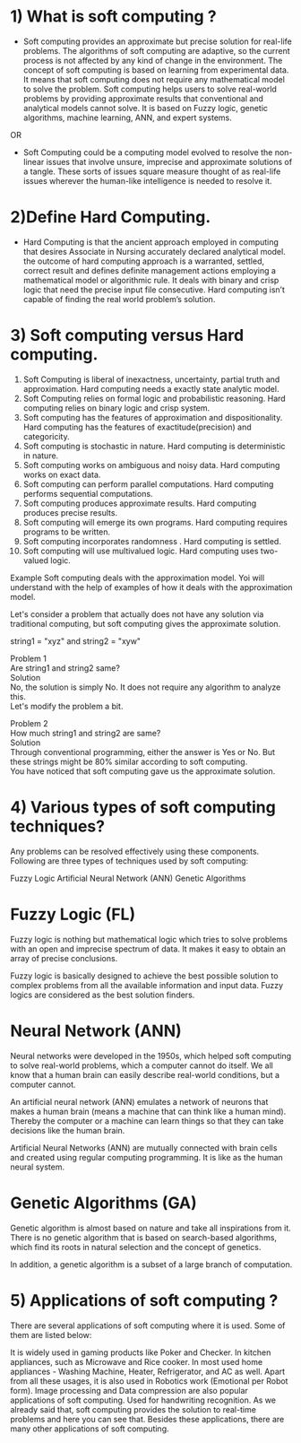 # 1) What is soft computing ?
- Soft computing provides an approximate but precise solution for real-life problems.
The algorithms of soft computing are adaptive, so the current process is not affected by any kind of change in the environment.
The concept of soft computing is based on learning from experimental data. It means that soft computing does not require any mathematical model to solve the problem.
Soft computing helps users to solve real-world problems by providing approximate results that conventional and analytical models cannot solve.
It is based on Fuzzy logic, genetic algorithms, machine learning, ANN, and expert systems.

OR

- Soft Computing could be a computing model evolved to resolve the non-linear issues that involve unsure, imprecise and approximate solutions of a tangle.
These sorts of issues square measure thought of as real-life issues wherever the human-like intelligence is needed to resolve it.


# 2)Define Hard Computing.
- Hard Computing is that the ancient approach employed in computing that desires Associate in Nursing accurately declared analytical model. the outcome of hard computing approach is a warranted, settled, correct result and defines definite management actions employing a mathematical model or algorithmic rule. 
  It deals with binary and crisp logic that need the precise input file consecutive. Hard computing isn’t capable of finding the real world problem’s solution.
  
  
# 3) Soft computing versus Hard computing.
  
1.	Soft Computing is liberal of inexactness, uncertainty, partial truth and approximation.	Hard computing needs a exactly state analytic model.
2.	Soft Computing relies on formal logic and probabilistic reasoning.	Hard computing relies on binary logic and crisp system.
3.	Soft computing has the features of approximation and dispositionality.	Hard computing has the features of exactitude(precision) and categoricity.
4.	Soft computing is stochastic in nature.	Hard computing is deterministic in nature.
5.	Soft computing works on ambiguous and noisy data.	Hard computing works on exact data.
6.	Soft computing can perform parallel computations.	Hard computing performs sequential computations.
7.	Soft computing produces approximate results.	Hard computing produces precise results.
8.	Soft computing will emerge its own programs.	Hard computing requires programs to be written.
9.	Soft computing incorporates randomness .	Hard computing is settled.
10.	Soft computing will use multivalued logic.	Hard computing uses two-valued logic.


Example
Soft computing deals with the approximation model. Yoi will understand with the help of examples of how it deals with the approximation model.

Let's consider a problem that actually does not have any solution via traditional computing, but soft computing gives the approximate solution.

string1 = "xyz" and string2 = "xyw"

Problem 1  
Are string1 and string2 same?  
Solution  
No, the solution is simply No. It does not require any algorithm to analyze this.  
Let's modify the problem a bit.

Problem 2  
How much string1 and string2 are same?  
Solution  
Through conventional programming, either the answer is Yes or No. But these strings might be 80% similar according to soft computing.  
You have noticed that soft computing gave us the approximate solution.

# 4) Various types of soft computing techniques?
Any problems can be resolved effectively using these components. Following are three types of techniques used by soft computing:

Fuzzy Logic
Artificial Neural Network (ANN)
Genetic Algorithms

# Fuzzy Logic (FL)
Fuzzy logic is nothing but mathematical logic which tries to solve problems with an open and imprecise spectrum of data. It makes it easy to obtain an array of 
precise conclusions.

Fuzzy logic is basically designed to achieve the best possible solution to complex problems from all the available information and input data. 
Fuzzy logics are considered as the best solution finders.

# Neural Network (ANN)
Neural networks were developed in the 1950s, which helped soft computing to solve real-world problems, which a computer cannot do itself. We all know that a human brain can easily describe real-world conditions, but a computer cannot.


An artificial neural network (ANN) emulates a network of neurons that makes a human brain (means a machine that can think like a human mind). 
Thereby the computer or a machine can learn things so that they can take decisions like the human brain.

Artificial Neural Networks (ANN) are mutually connected with brain cells and created using regular computing programming. 
It is like as the human neural system.

# Genetic Algorithms (GA)
Genetic algorithm is almost based on nature and take all inspirations from it. 
There is no genetic algorithm that is based on search-based algorithms, which find its roots in natural selection and the concept of genetics.


In addition, a genetic algorithm is a subset of a large branch of computation.


# 5) Applications of soft computing ?

There are several applications of soft computing where it is used. Some of them are listed below:

It is widely used in gaming products like Poker and Checker.
In kitchen appliances, such as Microwave and Rice cooker.
In most used home appliances - Washing Machine, Heater, Refrigerator, and AC as well.
Apart from all these usages, it is also used in Robotics work (Emotional per Robot form).
Image processing and Data compression are also popular applications of soft computing.
Used for handwriting recognition.
As we already said that, soft computing provides the solution to real-time problems and here you can see that. Besides these applications, there are many other applications of soft computing.

